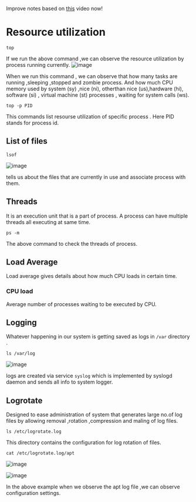 Improve notes based on [this](https://www.youtube.com/watch?v=m52OeR-mfYo&list=PL2kSRH_DmWVZp_cu6MMPWkgYh7GZVFS6i&index=8) video now!

# Resource utilization
```
top 
```
If we run the above command ,we can observe the resource utilization by process running currently.
![image](https://user-images.githubusercontent.com/120579608/229365335-210e7c1f-49b3-4985-8c2c-92b4aaf24893.png)

When we run this command , we can observe that how many tasks are running ,sleeping ,stopped and zombie process. And how much CPU memory used by system (sy) ,nice (ni), otherthan nice (us),hardware (hi), software (si) , virtual machine (st) processes , waiting for system calls (ws).
```
top -p PID 
```
This commands list resourse utilization of specific process . Here PID stands for process id.

## List of files 
```
lsof
```
![image](https://user-images.githubusercontent.com/120579608/229370180-75b39970-d309-4bf0-919c-e6e6ae04b827.png)

tells us about the files that are currently in use and associate process with them. 

## Threads

 It is an execution unit that is a part of process. A process can have multiple threads all executing at same time.
 ```
 ps -m 
 ```
 The above command to check the threads of process.

 ## Load Average
 Load average gives details about how much CPU loads in certain time.
 ### CPU load
 Average number of processes waiting to be executed by CPU.
 ## Logging
 
Whatever happening in our system is getting saved as logs in `/var` directory .
 ```
 ls /var/log
 ```
 ![image](https://user-images.githubusercontent.com/120579608/229372683-0d7f2c3a-2cc3-4657-b11a-d2ba5380109b.png)

  logs are created via service `syslog` which is implemented by syslogd daemon and sends all info to system logger.

## Logrotate
Designed to ease administration of system that generates large no.of log files by allowing removal ,rotation ,compression and maling of log files.

```
ls /etc/logrotate.log
```
This directory contains the configuration for log rotation of files.

```
cat /etc/logrotate.log/apt
```
![image](https://user-images.githubusercontent.com/120579608/229374379-ee6beaf2-7c23-4382-a9ef-5c30fe69535d.png)

![image](https://user-images.githubusercontent.com/120579608/229374626-9ae0285f-05a2-4788-ae40-6e2ee05ad8f2.png)

 In the above example when we observe the apt log file ,we can observe configuration settings. 
